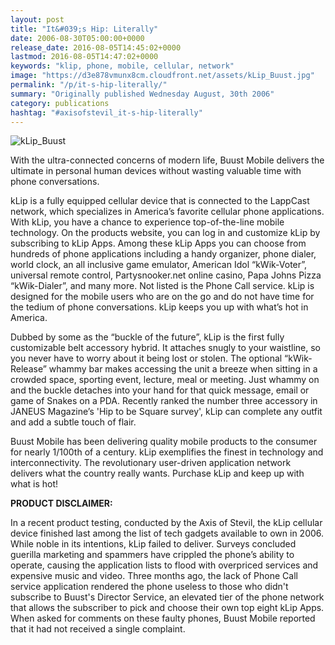 ```yaml
---
layout: post
title: "It&#039;s Hip: Literally"
date: 2006-08-30T05:00:00+0000
release_date: 2016-08-05T14:45:02+0000
lastmod: 2016-08-05T14:47:02+0000
keywords: "klip, phone, mobile, cellular, network"
image: "https://d3e878vmunx8cm.cloudfront.net/assets/kLip_Buust.jpg"
permalink: "/p/it-s-hip-literally/"
summary: "Originally published Wednesday August, 30th 2006"
category: publications
hashtag: "#axisofstevil_it-s-hip-literally"
---
```


[id_1]: https://d3e878vmunx8cm.cloudfront.net/assets/kLip_Buust.jpg "kLip_Buust"

![kLip_Buust][id_1]

With the ultra-connected concerns of modern life, Buust Mobile delivers the ultimate in personal human devices without wasting valuable time with phone conversations.

kLip is a fully equipped cellular device that is connected to the LappCast network, which specializes in America’s favorite cellular phone applications. With kLip, you have a chance to experience top-of-the-line mobile technology.   On the products website, you can log in and customize kLip by subscribing to kLip Apps.  Among these kLip Apps you can choose from hundreds of phone applications including a handy organizer, phone dialer, world clock, an all inclusive game emulator, American Idol “kWik-Voter”, universal remote control, Partysnooker.net online casino, Papa Johns Pizza “kWik-Dialer”, and many more.  Not listed is the Phone Call service.  kLip is designed for the mobile users who are on the go and do not have time for the tedium of phone conversations. kLip keeps you up with what’s hot in America.

Dubbed by some as the “buckle of the future”, kLip is the first fully customizable belt accessory hybrid. It attaches snugly to your waistline, so you never have to worry about it being lost or stolen. The optional “kWik-Release” whammy bar makes accessing the unit a breeze when sitting in a crowded space, sporting event, lecture, meal or meeting. Just whammy on and the buckle detaches into your hand for that quick message, email or game of Snakes on a PDA. Recently ranked the number three accessory in JANEUS Magazine’s 'Hip to be Square survey',  kLip can complete any outfit and add a subtle touch of flair.  

Buust Mobile has been delivering quality mobile products to the consumer for nearly 1/100th of a century.  kLip exemplifies the finest in technology and interconnectivity.  The revolutionary user-driven application network delivers what the country really wants. Purchase kLip and keep up with what is hot!
            
**PRODUCT DISCLAIMER:**

In a recent product testing, conducted by the Axis of Stevil, the kLip cellular device finished last among the list of tech gadgets available to own in 2006. While noble in its intentions, kLip failed to deliver.  Surveys concluded guerilla marketing and spammers have crippled the phone’s ability to operate, causing the application lists to flood with overpriced services and expensive music and video.  Three months ago, the lack of Phone Call service application rendered the phone useless to those who didn't subscribe to Buust's Director Service, an elevated tier of the phone network that allows the subscriber to pick and choose their own top eight kLip Apps.  When asked for comments on these faulty phones, Buust Mobile reported that it had not received a single complaint.
